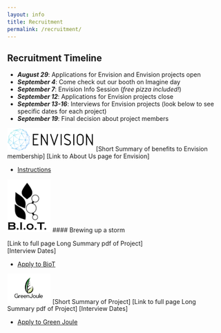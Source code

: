 ```yaml
---
layout: info
title: Recruitment
permalink: /recruitment/
---
```


## Recruitment Timeline

- ***August 29***: Applications for Envision and Envision projects open
- ***September 4***: Come check out our booth on Imagine day
- ***September 7***: Envision Info Session (_free pizza included!_)
- ***September 12***: Applications for Envision projects close
- ***September 13-16***: Interviews for Envision projects (look below to see specific dates for each project)
- ***September 19***: Final decision about project members

<img src="/assets/images/envision.png" width="40%" alt="envisionlogo">  
[Short Summary of benefits to Envision membership]  
[Link to About Us page for Envision]  
<ul class="actions">
	<li><a href="https://ubc-envision.gitbooks.io/recruitment/content/" class="button medium wide">Instructions</a></li>
</ul>

<img src="/assets/images/recruitment/biotlogo.png" width="20%" alt="biotlogo">  
#### Brewing up a storm  

[Link to full page Long Summary pdf of Project]  
[Interview Dates]  
<ul class="actions">
	<li><a href="https://ubc-envision.gitbooks.io/recruitment/content/" class="button medium wide">Apply to BioT</a></li>
</ul>


<img src="/assets/images/recruitment/GreenJouleLogo.png" width="20%" alt="greenjoulelogo">  
[Short Summary of Project]  
[Link to full page Long Summary pdf of Project]   
[Interview Dates]  
<ul class="actions">
	<li><a href="https://ubc-envision.gitbooks.io/recruitment/content/" class="button medium wide">Apply to Green Joule</a></li>
</ul>

<!--<ul class="actions">
	<li><a href="https://ubc-envision.gitbooks.io/recruitment/content/" class="button medium wide">Instructions</a></li>
</ul>-->

